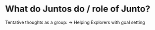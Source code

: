# What do Juntos do / role of Junto?

Tentative thoughts as a group: → Helping Explorers with goal setting